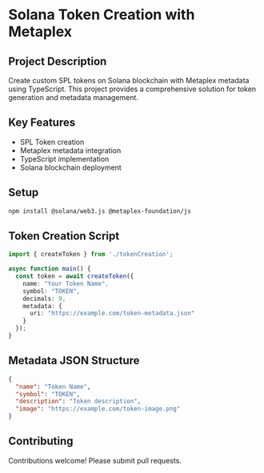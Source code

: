 # Solana Token Creation with Metaplex

## Project Description
Create custom SPL tokens on Solana blockchain with Metaplex metadata using TypeScript. This project provides a comprehensive solution for token generation and metadata management.

## Key Features
- SPL Token creation
- Metaplex metadata integration
- TypeScript implementation
- Solana blockchain deployment

## Setup
```bash
npm install @solana/web3.js @metaplex-foundation/js
```

## Token Creation Script
```typescript
import { createToken } from './tokenCreation';

async function main() {
  const token = await createToken({
    name: "Your Token Name",
    symbol: "TOKEN",
    decimals: 9,
    metadata: {
      uri: "https://example.com/token-metadata.json"
    }
  });
}
```

## Metadata JSON Structure
```json
{
  "name": "Token Name",
  "symbol": "TOKEN",
  "description": "Token description",
  "image": "https://example.com/token-image.png"
}
```

## Contributing
Contributions welcome! Please submit pull requests.
